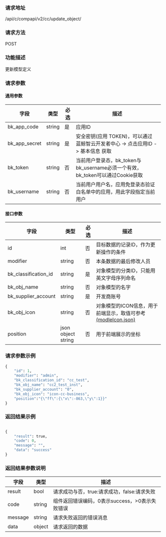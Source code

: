 
### 请求地址

/api/c/compapi/v2/cc/update_object/



### 请求方法

POST


### 功能描述

更新模型定义

### 请求参数


#### 通用参数

| 字段 | 类型 | 必选 |  描述 |
|-----------|------------|--------|------------|
| bk_app_code  |  string    | 是 | 应用ID     |
| bk_app_secret|  string    | 是 | 安全密钥(应用 TOKEN)，可以通过 蓝鲸智云开发者中心 -&gt; 点击应用ID -&gt; 基本信息 获取 |
| bk_token     |  string    | 否 | 当前用户登录态，bk_token与bk_username必须一个有效，bk_token可以通过Cookie获取 |
| bk_username  |  string    | 否 | 当前用户用户名，应用免登录态验证白名单中的应用，用此字段指定当前用户 |

#### 接口参数

| 字段                |  类型              | 必选   |  描述                                   |
|---------------------|--------------------|--------|-----------------------------------------|
| id                  | int                | 否     | 目标数据的记录ID，作为更新操作的条件    |
| modifier            | string             | 否     | 本条数据的最后修改人员    |
| bk_classification_id| string             | 是     | 对象模型的分类ID，只能用英文字母序列命名|
| bk_obj_name         | string             | 否     | 对象模型的名字                          |
| bk_supplier_account | string             | 是     | 开发商账号                              |
| bk_obj_icon         | string             | 否     | 对象模型的ICON信息，用于前端显示，取值可参考[(modleIcon.json)](/static/esb/api_docs/res/cc/modleIcon.json)|
| position            | json object string | 否     | 用于前端展示的坐标                      |



### 请求参数示例

```python
{
    "id": 1,
    "modifier": "admin",
    "bk_classification_id": "cc_test",
    "bk_obj_name": "cc2_test_inst",
    "bk_supplier_account": "0",
    "bk_obj_icon": "icon-cc-business",
    "position":"{\"ff\":{\"x\":-863,\"y\":1}}"
}
```

### 返回结果示例

```python

{
    "result": true,
    "code": 0,
    "message": "",
    "data": "success"
}
```

### 返回结果参数说明

| 字段      | 类型      | 描述      |
|-----------|-----------|-----------|
| result    | bool      | 请求成功与否，true:请求成功，false:请求失败 |
| code      | string    | 组件返回错误编码，0表示success，>0表示失败错误 |
| message   | string    | 请求失败返回的错误消息 |
| data      | object    | 请求返回的数据 |
